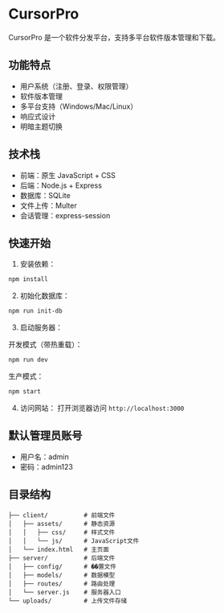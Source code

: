 # CursorPro

CursorPro 是一个软件分发平台，支持多平台软件版本管理和下载。

## 功能特点

- 用户系统（注册、登录、权限管理）
- 软件版本管理
- 多平台支持（Windows/Mac/Linux）
- 响应式设计
- 明暗主题切换

## 技术栈

- 前端：原生 JavaScript + CSS
- 后端：Node.js + Express
- 数据库：SQLite
- 文件上传：Multer
- 会话管理：express-session

## 快速开始

1. 安装依赖：
```bash
npm install
```

2. 初始化数据库：
```bash
npm run init-db
```

3. 启动服务器：

开发模式（带热重载）：
```bash
npm run dev
```

生产模式：
```bash
npm start
```

4. 访问网站：
打开浏览器访问 `http://localhost:3000`

## 默认管理员账号

- 用户名：admin
- 密码：admin123

## 目录结构

```
├── client/          # 前端文件
│   ├── assets/      # 静态资源
│   │   ├── css/     # 样式文件
│   │   └── js/      # JavaScript文件
│   └── index.html   # 主页面
├── server/          # 后端文件
│   ├── config/      # ��置文件
│   ├── models/      # 数据模型
│   ├── routes/      # 路由处理
│   └── server.js    # 服务器入口
└── uploads/         # 上传文件存储
``` 